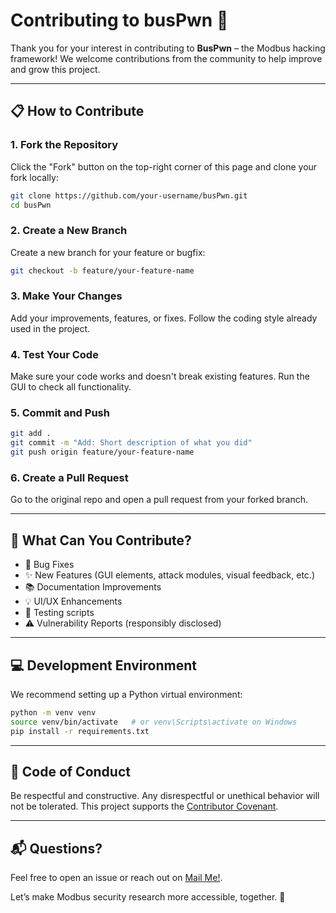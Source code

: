 
# Contributing to busPwn 🚀

Thank you for your interest in contributing to **BusPwn** – the Modbus hacking framework! We welcome contributions from the community to help improve and grow this project.

---

## 📋 How to Contribute

### 1. Fork the Repository
Click the "Fork" button on the top-right corner of this page and clone your fork locally:

```bash
git clone https://github.com/your-username/busPwn.git
cd busPwn
```

### 2. Create a New Branch
Create a new branch for your feature or bugfix:

```bash
git checkout -b feature/your-feature-name
```

### 3. Make Your Changes
Add your improvements, features, or fixes. Follow the coding style already used in the project.

### 4. Test Your Code
Make sure your code works and doesn't break existing features. Run the GUI to check all functionality.

### 5. Commit and Push

```bash
git add .
git commit -m "Add: Short description of what you did"
git push origin feature/your-feature-name
```

### 6. Create a Pull Request
Go to the original repo and open a pull request from your forked branch.

---

## 🧠 What Can You Contribute?

- 🔧 Bug Fixes
- ✨ New Features (GUI elements, attack modules, visual feedback, etc.)
- 📚 Documentation Improvements
- 💡 UI/UX Enhancements
- 🧪 Testing scripts
- ⚠️ Vulnerability Reports (responsibly disclosed)

---

## 💻 Development Environment

We recommend setting up a Python virtual environment:

```bash
python -m venv venv
source venv/bin/activate   # or venv\Scripts\activate on Windows
pip install -r requirements.txt
```

---

## 🙏 Code of Conduct

Be respectful and constructive. Any disrespectful or unethical behavior will not be tolerated. This project supports the [Contributor Covenant](https://www.contributor-covenant.org/).

---

## 📬 Questions?

Feel free to open an issue or reach out on [Mail Me!](mailto:gnanaaravind07@gmail.com).

Let’s make Modbus security research more accessible, together. 💪
